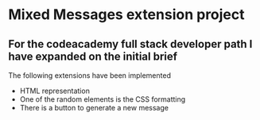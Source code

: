 # Mixed Messages extension project #

## For the codeacademy full stack developer path I have expanded on the initial brief ##

The following extensions have been implemented

* HTML representation
* One of the random elements is the CSS formatting
* There is a button to generate a new message
